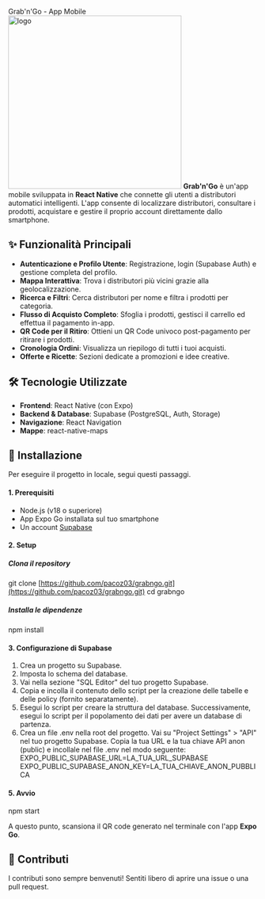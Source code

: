 Grab'n'Go - App Mobile
<img src="GrabandGo\assets\LOGO.png" alt="logo" width="350"/>
**Grab'n'Go** è un'app mobile sviluppata in **React Native** che connette gli utenti a distributori automatici intelligenti. L'app consente di localizzare distributori, consultare i prodotti, acquistare e gestire il proprio account direttamente dallo smartphone.

## ✨ Funzionalità Principali

* **Autenticazione e Profilo Utente**: Registrazione, login (Supabase Auth) e gestione completa del profilo.
* **Mappa Interattiva**: Trova i distributori più vicini grazie alla geolocalizzazione.
* **Ricerca e Filtri**: Cerca distributori per nome e filtra i prodotti per categoria.
* **Flusso di Acquisto Completo**: Sfoglia i prodotti, gestisci il carrello ed effettua il pagamento in-app.
* **QR Code per il Ritiro**: Ottieni un QR Code univoco post-pagamento per ritirare i prodotti.
* **Cronologia Ordini**: Visualizza un riepilogo di tutti i tuoi acquisti.
* **Offerte e Ricette**: Sezioni dedicate a promozioni e idee creative.

## 🛠️ Tecnologie Utilizzate

* **Frontend**: React Native (con Expo)
* **Backend & Database**: Supabase (PostgreSQL, Auth, Storage)
* **Navigazione**: React Navigation
* **Mappe**: react-native-maps

## 🚀 Installazione

Per eseguire il progetto in locale, segui questi passaggi.

#### 1. Prerequisiti
* Node.js (v18 o superiore)
* App Expo Go installata sul tuo smartphone
* Un account [Supabase](https://supabase.com)

#### 2. Setup
##### Clona il repository
git clone [https://github.com/pacoz03/grabngo.git](https://github.com/pacoz03/grabngo.git)
cd grabngo

##### Installa le dipendenze
npm install

#### 3. Configurazione di Supabase
1. Crea un progetto su Supabase.
2. Imposta lo schema del database.
3. Vai nella sezione "SQL Editor" del tuo progetto Supabase.
4. Copia e incolla il contenuto dello script per la creazione delle tabelle e delle policy (fornito separatamente).
5. Esegui lo script per creare la struttura del database. Successivamente, esegui lo script per il popolamento dei dati per avere un database di partenza.
6. Crea un file .env nella root del progetto.
Vai su "Project Settings" > "API" nel tuo progetto Supabase.
Copia la tua URL e la tua chiave API anon (public) e incollale nel file .env nel modo seguente:
EXPO_PUBLIC_SUPABASE_URL=LA_TUA_URL_SUPABASE
EXPO_PUBLIC_SUPABASE_ANON_KEY=LA_TUA_CHIAVE_ANON_PUBBLICA

#### 5. Avvio
npm start

A questo punto, scansiona il QR code generato nel terminale con l'app **Expo Go**.

## 🤝 Contributi
I contributi sono sempre benvenuti! Sentiti libero di aprire una issue o una pull request.
